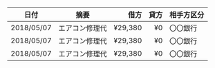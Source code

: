 |日付|摘要|借方|貸方|相手方区分|
|---|---|---:|---:|---|
|2018/05/07|エアコン修理代|¥29,380|¥0|〇〇銀行|
|2018/05/07|エアコン修理代|¥29,380|¥0|〇〇銀行|
|2018/05/07|エアコン修理代|¥29,380|¥0|〇〇銀行|
